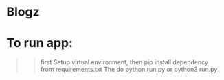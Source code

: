 # Blogz

# To run app:
>> first Setup virtual environment, then pip install dependency from requirements.txt
>> The do python run.py or python3 run.py

